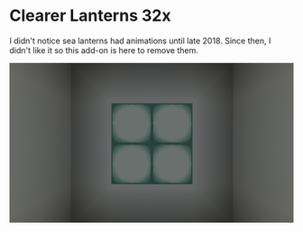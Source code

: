 # Clearer Lanterns 32x

I didn't notice sea lanterns had animations until late 2018. Since then, I didn't like it so this add-on is here to remove them.

![Preview](https://raw.githubusercontent.com/Hedreon/Addons/faithful/ClearerLanterns/32x/images/preview.png)
